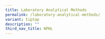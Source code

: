 ```yaml
---
title: Laboratory Analytical Methods
permalink: /laboratory-analytical-methods/
variant: tiptap
description: ""
third_nav_title: NPHL
---
```

